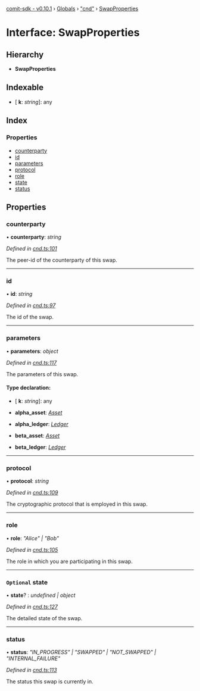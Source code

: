 [comit-sdk - v0.10.1](../README.md) › [Globals](../globals.md) › ["cnd"](../modules/_cnd_.md) › [SwapProperties](_cnd_.swapproperties.md)

# Interface: SwapProperties

## Hierarchy

* **SwapProperties**

## Indexable

* \[ **k**: *string*\]: any

## Index

### Properties

* [counterparty](_cnd_.swapproperties.md#counterparty)
* [id](_cnd_.swapproperties.md#id)
* [parameters](_cnd_.swapproperties.md#parameters)
* [protocol](_cnd_.swapproperties.md#protocol)
* [role](_cnd_.swapproperties.md#role)
* [state](_cnd_.swapproperties.md#optional-state)
* [status](_cnd_.swapproperties.md#status)

## Properties

###  counterparty

• **counterparty**: *string*

*Defined in [cnd.ts:101](https://github.com/comit-network/comit-js-sdk/blob/68ef370/src/cnd.ts#L101)*

The peer-id of the counterparty of this swap.

___

###  id

• **id**: *string*

*Defined in [cnd.ts:97](https://github.com/comit-network/comit-js-sdk/blob/68ef370/src/cnd.ts#L97)*

The id of the swap.

___

###  parameters

• **parameters**: *object*

*Defined in [cnd.ts:117](https://github.com/comit-network/comit-js-sdk/blob/68ef370/src/cnd.ts#L117)*

The parameters of this swap.

#### Type declaration:

* \[ **k**: *string*\]: any

* **alpha_asset**: *[Asset](_cnd_.asset.md)*

* **alpha_ledger**: *[Ledger](_cnd_.ledger.md)*

* **beta_asset**: *[Asset](_cnd_.asset.md)*

* **beta_ledger**: *[Ledger](_cnd_.ledger.md)*

___

###  protocol

• **protocol**: *string*

*Defined in [cnd.ts:109](https://github.com/comit-network/comit-js-sdk/blob/68ef370/src/cnd.ts#L109)*

The cryptographic protocol that is employed in this swap.

___

###  role

• **role**: *"Alice" | "Bob"*

*Defined in [cnd.ts:105](https://github.com/comit-network/comit-js-sdk/blob/68ef370/src/cnd.ts#L105)*

The role in which you are participating in this swap.

___

### `Optional` state

• **state**? : *undefined | object*

*Defined in [cnd.ts:127](https://github.com/comit-network/comit-js-sdk/blob/68ef370/src/cnd.ts#L127)*

The detailed state of the swap.

___

###  status

• **status**: *"IN_PROGRESS" | "SWAPPED" | "NOT_SWAPPED" | "INTERNAL_FAILURE"*

*Defined in [cnd.ts:113](https://github.com/comit-network/comit-js-sdk/blob/68ef370/src/cnd.ts#L113)*

The status this swap is currently in.

